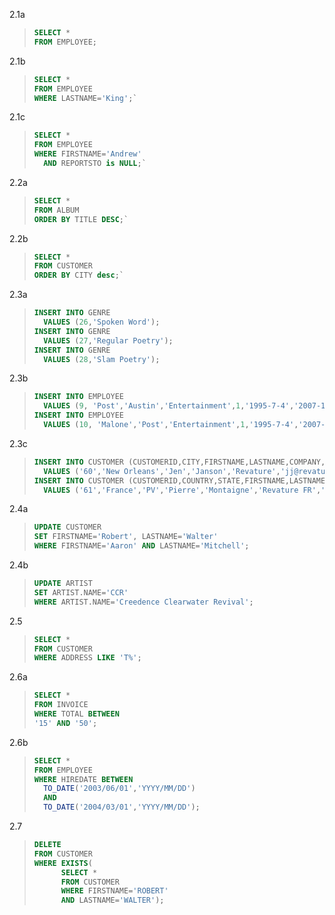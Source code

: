 2.1a

> ```SQL
> SELECT * 
> FROM EMPLOYEE;
> ```

2.1b

> ```SQL
> SELECT * 
> FROM EMPLOYEE 
> WHERE LASTNAME='King';`
> ```
2.1c

> ```SQL
> SELECT * 
> FROM EMPLOYEE 
> WHERE FIRSTNAME='Andrew' 
> 	AND REPORTSTO is NULL;`
> ```

2.2a

> ```SQL 
> SELECT * 
> FROM ALBUM 
> ORDER BY TITLE DESC;`
> ```

2.2b

> ```SQL 
> SELECT * 
> FROM CUSTOMER 
> ORDER BY CITY desc;`
> ```

2.3a

> ``` SQL 
> INSERT INTO GENRE 
> 	VALUES (26,'Spoken Word');
> INSERT INTO GENRE 
> 	VALUES (27,'Regular Poetry');
> INSERT INTO GENRE 
> 	VALUES (28,'Slam Poetry');
> ```

2.3b

> ```SQL 
> INSERT INTO EMPLOYEE 
> 	VALUES (9, 'Post','Austin','Entertainment',1,'1995-7-4','2007-1-6 00:00:00','627 7W St','Albright','AB','Canada','T18 S72');
> INSERT INTO EMPLOYEE 
> 	VALUES (10, 'Malone','Post','Entertainment',1,'1995-7-4','2007-1-6 00:00:00','627 7W St','Albright','AB','Canada','T18 S72');
> ```

2.3c

> ```SQL 
> INSERT INTO CUSTOMER (CUSTOMERID,CITY,FIRSTNAME,LASTNAME,COMPANY,EMAIL) 
> 	VALUES ('60','New Orleans','Jen','Janson','Revature','jj@revature.com');
> INSERT INTO CUSTOMER (CUSTOMERID,COUNTRY,STATE,FIRSTNAME,LASTNAME,COMPANY,EMAIL) 
> 	VALUES ('61','France','PV','Pierre','Montaigne','Revature FR','Montpierre@revature.co.fr');
> ```

2.4a

> ```SQL
> UPDATE CUSTOMER 
> SET FIRSTNAME='Robert', LASTNAME='Walter' 
> WHERE FIRSTNAME='Aaron' AND LASTNAME='Mitchell';
> ```

2.4b

> ```SQL 
> UPDATE ARTIST 
> SET ARTIST.NAME='CCR' 
> WHERE ARTIST.NAME='Creedence Clearwater Revival';
> ```

2.5

> ```SQL
> SELECT * 
> FROM CUSTOMER 
> WHERE ADDRESS LIKE 'T%';
> ```

2.6a

> ```SQL
> SELECT * 
> FROM INVOICE 
> WHERE TOTAL BETWEEN 
> '15' AND '50';
> ```

2.6b

> ```SQL 
> SELECT *
> FROM EMPLOYEE
> WHERE HIREDATE BETWEEN 
> 	TO_DATE('2003/06/01','YYYY/MM/DD') 
> 	AND 
> 	TO_DATE('2004/03/01','YYYY/MM/DD');
> ```

2.7

> ```SQL 
> DELETE 
> FROM CUSTOMER
> WHERE EXISTS(
> 		SELECT * 
> 		FROM CUSTOMER 
> 		WHERE FIRSTNAME='ROBERT' 
> 		AND LASTNAME='WALTER');
> ```
